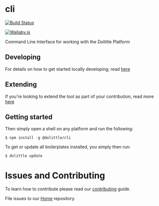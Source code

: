 # cli
[![Build Status](https://dolittle.visualstudio.com/Dolittle%20open-source%20repositories/_apis/build/status/dolittle-tools.cli?branchName=master)](https://dolittle.visualstudio.com/Dolittle%20open-source%20repositories/_build/latest?definitionId=28&branchName=master)


[![Wallaby.js](https://img.shields.io/badge/wallaby.js-configured-green.svg)](https://wallabyjs.com)

Command Line Interface for working with the Dolittle Platform

## Developing

For details on how to get started locally developing; read [here](./Documentation/contributing/developing.md)

## Extending

If you're looking to extend the tool as part of your contribution, read more [here](./Documentation/contributing/extending.md)

## Getting started

Then simply open a shell on any platform and run the following:

```shell
$ npm install -g @dolittle/cli
```

To get or update all boilerplates installed, you simply then run:

```shell
$ dolittle update
```

# Issues and Contributing
To learn how to contribute please read our [contributing](https://dolittle.io/contributing/) guide.

File issues to our [Home](https://github.com/dolittle/Home/issues) repository.

